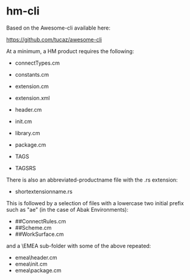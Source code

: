﻿# hm-cli
Based on the Awesome-cli available here:

https://github.com/tucaz/awesome-cli

At a minimum, a HM product requires the following:

- connectTypes.cm
- constants.cm
- extension.cm
- extension.xml
- header.cm
- init.cm
- library.cm
- package.cm

- TAGS
- TAGSRS

There is also an abbreviated-productname file with the .rs extension:

- shortextensionname.rs

This is followed by a selection of files with a lowercase two initial prefix such as "ae" (in the case of Abak Environments):


- ##ConnectRules.cm
- ##Scheme.cm
- ##WorkSurface.cm

and a \EMEA sub-folder with some of the above repeated:

- emea\header.cm
- emea\init.cm
- emea\package.cm

